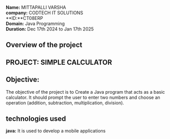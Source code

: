 **Name:** MITTAPALLI VARSHA<br>
**company:** CODTECH IT SOLUTIONS<br>
**ID:**CT08ERP<br>
**Domain:**  Java Programming<br>
**Duration:** Dec 17th 2024 to Jan 17th 2025<br>
## Overview of the project
## PROJECT: SIMPLE CALCULATOR
## Objective: 
 The objective of the project is to Create a Java program that acts as a basic calculator. It should prompt the user to
enter two numbers and choose an operation (addition, subtraction, multiplication,
division).
## technologies used
**java:** It is used to develop a mobile applications
